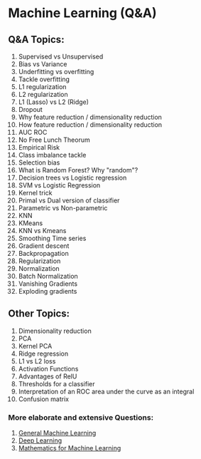 # Machine Learning (Q&A)

## Q&A Topics:
1. Supervised vs Unsupervised
2. Bias vs Variance
3. Underfitting vs overfitting
4. Tackle overfitting
5. L1 regularization
6. L2 regularization
7. L1 (Lasso) vs L2 (Ridge)
8. Dropout
9. Why feature reduction / dimensionality reduction
10. How feature reduction / dimensionality reduction
11. AUC ROC
12. No Free Lunch Theorum
13. Empirical Risk
14. Class imbalance tackle
15. Selection bias
16. What is Random Forest? Why "random"?
17. Decision trees vs Logistic regression
18. SVM vs Logistic Regression
19. Kernel trick
20. Primal vs Dual version of classifier
21. Parametric vs Non-parametric
22. KNN 
23. KMeans
24. KNN vs Kmeans
25. Smoothing Time series
26. Gradient descent
27. Backpropagation
28. Regularization
29. Normalization
30. Batch Normalization
31. Vanishing Gradients
32. Exploding gradients

## Other Topics:
1. Dimensionality reduction
2. PCA
3. Kernel PCA
4. Ridge regression
5. L1 vs L2 loss
6. Activation Functions
7. Advantages of RelU
8. Thresholds for a classifier
9. Interpretation of an ROC area under the curve as an integral
10. Confusion matrix

###  More elaborate and extensive Questions:
1. [General Machine Learning](https://github.com/Sroy20/machine-learning-interview-questions/blob/master/list_of_questions_machine_learning.md)
2. [Deep Learning](https://github.com/Sroy20/machine-learning-interview-questions/blob/master/list_of_questions_deep_learning.md)
3. [Mathematics for Machine Learning](https://github.com/Sroy20/machine-learning-interview-questions/blob/master/list_of_questions_mathematics.md)